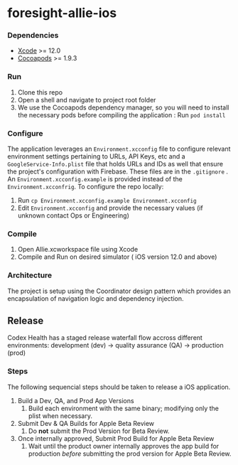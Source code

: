 # foresight-allie-ios

### Dependencies

* [Xcode](https://developer.apple.com/support/xcode/)  >= 12.0
* [Cocoapods](https://cocoapods.org/) >= 1.9.3

### Run

1. Clone this repo
2. Open a shell and navigate to project root folder
3. We use the Cocoapods dependency manager, so you will need to install the necessary pods before compiling the application : Run `pod install`

### Configure

The application leverages an `Environment.xcconfig`  file to configure relevant environment settings pertaining to URLs, API Keys, etc and a `GoogleService-Info.plist`  file that holds URLs and IDs as well that ensure the project's configuration with Firebase. These files are in the `.gitignore` . An `Environment.xcconfig.example` is provided instead of the `Environment.xcconfrig`. To configure the repo locally:

1.  Run `cp Environment.xcconfig.example Environment.xcconfig`
2.  Edit `Environment.xcconfig` and provide the necessary values (if unknown contact Ops or Engineering)

### Compile 

1. Open Allie.xcworkspace file using Xcode
2. Compile and Run on desired simulator ( iOS version 12.0 and above)

### Architecture 

The project is setup using the Coordinator design pattern which provides an encapsulation of navigation logic and dependency injection.

## Release

Codex Health has a staged release waterfall flow accross different environments: development (dev) -> quality assurance (QA) -> production (prod)

### Steps

The following sequencial steps should be taken to release a iOS application.

1. Build a Dev, QA, and Prod App Versions
    1. Build each environment with the same binary; modifying only the plist when necessary.
2. Submit Dev & QA Builds for Apple Beta Review
    1. Do **not** submit the Prod Version for Beta Review.
4. Once internally approved, Submit Prod Build for Apple Beta Review
    1. Wait until the product owner internally approves the app build for production _before_ submitting the prod version for Apple Beta Review.


